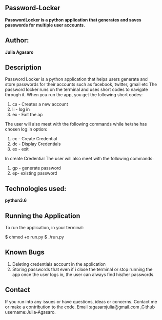 ## Password-Locker

**PasswordLocker is a python application that generates and saves passwords for multiple user accounts.**

## Author:
**Julia Agasaro**

## Description
Password Locker is a python application that helps users generate and store passwords for their accounts such as facebook, twitter, gmail etc The password locker runs on the terminal and uses short codes to navigate through it. When you run the app, you get the following short codes:

1. ca - Creates a new account
2. li - log  in
3. ex - Exit the ap

The user will also meet with the following commands while he/she has chosen log in option:
1. cc - Create Credential 
2. dc - Display Credentials
3. ex - exit

In create Credential The user will also meet with the following commands:

1. gp - generate password
2. ep- existing password

## Technologies used:

**python3.6**

## Running the Application

To run the application, in your terminal:

  $ chmod +x run.py
  $ ./run.py

## Known Bugs

1. Deleting credentials account  in the application
2. Storing passwords that even if i close the terminal or stop running the app once the user logs in, the user can always find his/her passwords.
 
## Contact
If you run into any issues or have questions, ideas or concerns. Contact me or make a contribution to the code. Email :agasarojulia@gmail.com ,Github username:Julia-Agasaro.
